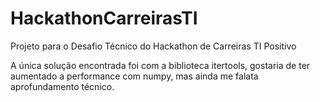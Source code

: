 # HackathonCarreirasTI

Projeto para o Desafio Técnico do Hackathon de Carreiras TI Positivo

A única solução encontrada foi com a biblioteca itertools, 
gostaria de ter aumentado a performance com numpy, mas ainda me falata aprofundamento técnico.
